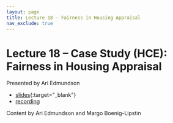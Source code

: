 ```yaml
---
layout: page
title: Lecture 18 – Fairness in Housing Appraisal
nav_exclude: true
---
```


# Lecture 18 – Case Study (HCE): Fairness in Housing Appraisal

Presented by Ari Edmundson

- [slides](https://docs.google.com/presentation/d/125881epVPE71VF0BV6NjlfYl-wh8kEoErabwj2sBouI/edit?usp=sharing){:target="_blank"}
- [recording](https://youtu.be/PfEZ3gzsLfE)

Content by Ari Edmundson and Margo Boenig-Lipstin
